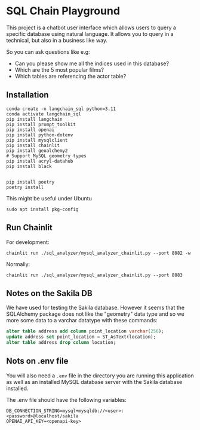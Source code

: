 # SQL Chain Playground

This project is a chatbot user interface which allows users to query a specific database using natural language.
It allows you to query in a technical, but also in a business like way.

So you can ask questions like e.g:

- Can you please show me all the indices used in this database?
- Which are the 5 most popular films?
- Which tables are referencing the actor table?

## Installation

```
conda create -n langchain_sql python=3.11
conda activate langchain_sql
pip install langchain
pip install prompt_toolkit
pip install openai
pip install python-dotenv
pip install mysqlclient
pip install chainlit
pip install geoalchemy2
# Support MySQL geometry types
pip install acryl-datahub
pip install black


pip install poetry
poetry install
```

This might be useful under Ubuntu
```
sudo apt install pkg-config
```

## Run Chainlit

For development:
```
chainlit run ./sql_analyzer/mysql_analyzer_chainlit.py --port 8082 -w
```

Normally:
```
chainlit run ./sql_analyzer/mysql_analyzer_chainlit.py --port 8083
```

## Notes on the Sakila DB

We have used for testing the Sakila database. However it seems that the SQLAlchemy package does not like the "geometry" data type and so
we more some data to a varchar datatype with these commands:

```SQL
alter table address add column point_location varchar(256);
update address set point_location = ST_AsText(location);
alter table address drop column location;
```

## Nots on .env file

You will also need a `.env` file in the directory you are running this application as well as an installed MySQL database server with the Sakila database installed.

The .env file should have the following variables:

```
DB_CONNECTION_STRING=mysql+mysqldb://<user>:<password>@localhost/sakila
OPENAI_API_KEY=<openapi-key>
```